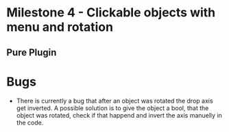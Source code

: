 # Milestone 4 - Clickable objects with menu and rotation

## Pure Plugin


# Bugs
* There is currently a bug that after an object was rotated the drop axis get inverted. A possible solution is to give the object a bool, that the object was rotated, check if that happend and invert the axis manuelly in the code.
